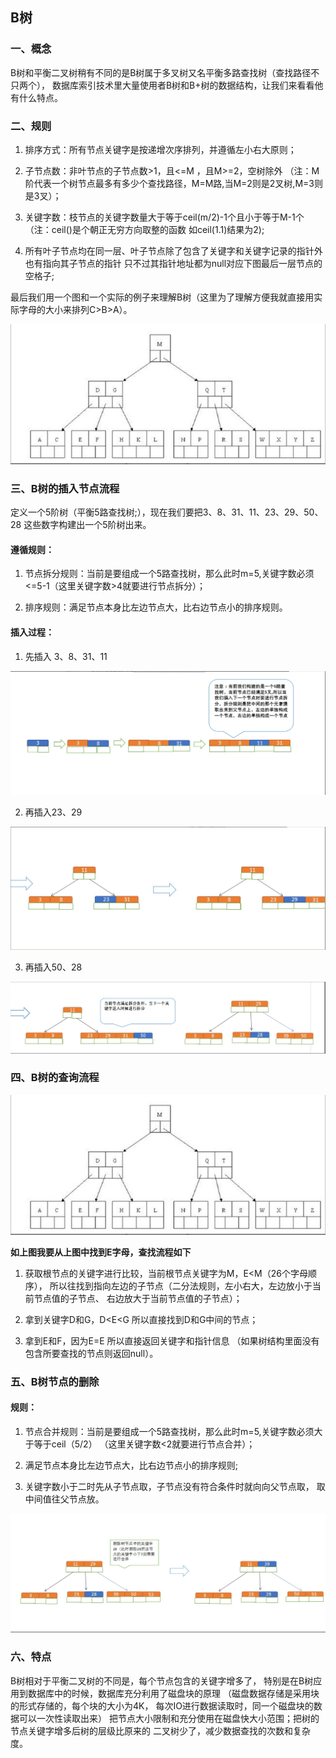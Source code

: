 ## B树
### 一、概念
B树和平衡二叉树稍有不同的是B树属于多叉树又名平衡多路查找树（查找路径不只两个），
数据库索引技术里大量使用者B树和B+树的数据结构，让我们来看看他有什么特点。

### 二、规则
1. 排序方式：所有节点关键字是按递增次序排列，并遵循左小右大原则；

2. 子节点数：非叶节点的子节点数>1，且<=M ，且M>=2，空树除外
   （注：M阶代表一个树节点最多有多少个查找路径，M=M路,当M=2则是2叉树,M=3则是3叉）；

3. 关键字数：枝节点的关键字数量大于等于ceil(m/2)-1个且小于等于M-1个
   （注：ceil()是个朝正无穷方向取整的函数 如ceil(1.1)结果为2);

4. 所有叶子节点均在同一层、叶子节点除了包含了关键字和关键字记录的指针外也有指向其子节点的指针
   只不过其指针地址都为null对应下图最后一层节点的空格子;
   
最后我们用一个图和一个实际的例子来理解B树（这里为了理解方便我就直接用实际字母的大小来排列C>B>A）。

![](./asserts/001.png)

### 三、B树的插入节点流程
定义一个5阶树（平衡5路查找树;），现在我们要把3、8、31、11、23、29、50、28 这些数字构建出一个5阶树出来。

#### 遵循规则：

1. 节点拆分规则：当前是要组成一个5路查找树，那么此时m=5,关键字数必须<=5-1（这里关键字数>4就要进行节点拆分）；

2. 排序规则：满足节点本身比左边节点大，比右边节点小的排序规则。

#### 插入过程：

1. 先插入 3、8、31、11

![](./asserts/002.png)

2. 再插入23、29

![](./asserts/003.png)

3. 再插入50、28

![](./asserts/004.png)
### 四、B树的查询流程

![](./asserts/001.png)

**如上图我要从上图中找到E字母，查找流程如下**

1. 获取根节点的关键字进行比较，当前根节点关键字为M，E<M（26个字母顺序），
   所以往找到指向左边的子节点（二分法规则，左小右大，左边放小于当前节点值的子节点、
   右边放大于当前节点值的子节点）；

2. 拿到关键字D和G，D<E<G 所以直接找到D和G中间的节点；

3. 拿到E和F，因为E=E 所以直接返回关键字和指针信息
   （如果树结构里面没有包含所要查找的节点则返回null）。
### 五、B树节点的删除
#### 规则：
1. 节点合并规则：当前是要组成一个5路查找树，那么此时m=5,关键字数必须大于等于ceil（5/2）
  （这里关键字数<2就要进行节点合并）；

2. 满足节点本身比左边节点大，比右边节点小的排序规则;

3. 关键字数小于二时先从子节点取，子节点没有符合条件时就向向父节点取，
   取中间值往父节点放。
   
![](./asserts/005.png)

### 六、特点
B树相对于平衡二叉树的不同是，每个节点包含的关键字增多了，
特别是在B树应用到数据库中的时候，数据库充分利用了磁盘块的原理
（磁盘数据存储是采用块的形式存储的，每个块的大小为4K，
每次IO进行数据读取时，同一个磁盘块的数据可以一次性读取出来）
把节点大小限制和充分使用在磁盘快大小范围；把树的节点关键字增多后树的层级比原来的
二叉树少了，减少数据查找的次数和复杂度。
